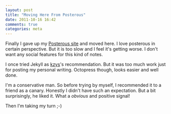 ```yaml
---
layout: post
title: "Moving Here From Posterous"
date: 2011-10-16 16:42
comments: true
categories: meta
---
```


Finally I gave up my [Posterous site](http://pumpkinsugar.posterous.com/)
and moved here. 
I love posterous in certain perspective. 
But it is too slow and I feel it's getting worse. 
I don't want any social features for this kind of notes.

I once tried Jekyll as [kzys](http://8-p.info/)'s recommendation.
But it was too much work just for posting my personal writing.
Octopress though, looks easier and well done. 

I'm a conservative man. So before trying by myself, 
I recommended it to a friend as a canary. 
Honestly I didn't have such an expectation. 
But a bit surprisingly, he liked it. What a *obvious* and positive signal!

Then I'm taking my turn ;-)

